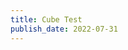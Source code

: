 ```yaml
---
title: Cube Test
publish_date: 2022-07-31
---
```


<body>
	<script src="https://threejs.org/build/three.js"></script>
	<script>    
		const scene = new THREE.Scene();
		const camera = new THREE.PerspectiveCamera( 75, window.innerWidth / window.innerHeight, 0.1, 1000 );

		const renderer = new THREE.WebGLRenderer();
		renderer.setSize( window.innerWidth, window.innerHeight );
		document.body.appendChild( renderer.domElement );

		const geometry = new THREE.BoxGeometry( 1, 1, 1 );
		const material = new THREE.MeshBasicMaterial( { color: 0x00ff00 } );
		const cube = new THREE.Mesh( geometry, material );
		scene.add( cube );

		camera.position.z = 5;

		function animate() {
			requestAnimationFrame( animate );

			cube.rotation.x += 0.01;
			cube.rotation.y += 0.01;

			renderer.render( scene, camera );
			};

		animate();
	</script>
</body>
